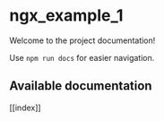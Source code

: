 # ngx_example_1

Welcome to the project documentation!

Use `npm run docs` for easier navigation.

## Available documentation

[[index]]
